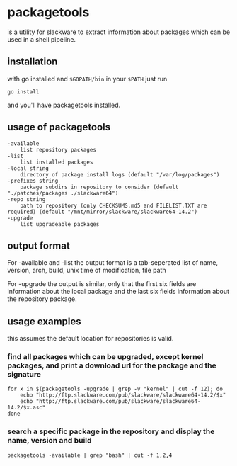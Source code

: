 # packagetools

is a utility for slackware to extract information about packages
which can be used in a shell pipeline.

## installation

with go installed and `$GOPATH/bin` in your `$PATH` just run

	go install

and you'll have packagetools installed.

## usage of packagetools

	-available
	  	list repository packages
	-list
	  	list installed packages
	-local string
	  	directory of package install logs (default "/var/log/packages")
	-prefixes string
	  	package subdirs in repository to consider (default "./patches/packages ./slackware64")
	-repo string
	  	path to repository (only CHECKSUMS.md5 and FILELIST.TXT are required) (default "/mnt/mirror/slackware/slackware64-14.2")
	-upgrade
	  	list upgradeable packages

## output format

For -available and -list the output format is a tab-seperated list of
name, version, arch, build, unix time of modification, file path

For -upgrade the output is similar, only that the first six fields are
information about the local package and the last six fields information
about the repository package.

## usage examples

this assumes the default location for repositories is valid.

### find all packages which can be upgraded, except kernel packages, and print a download url for the package and the signature

	for x in $(packagetools -upgrade | grep -v "kernel" | cut -f 12); do
		echo "http://ftp.slackware.com/pub/slackware/slackware64-14.2/$x"
		echo "http://ftp.slackware.com/pub/slackware/slackware64-14.2/$x.asc"
	done

### search a specific package in the repository and display the name, version and build

	packagetools -available | grep "bash" | cut -f 1,2,4

